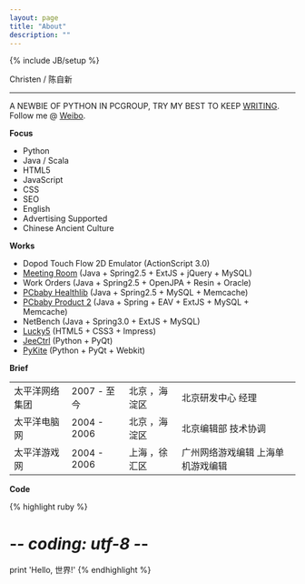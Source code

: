 ```yaml
---
layout: page
title: "About"
description: ""
---
```

{% include JB/setup %}

Christen / 陈自新

----


A NEWBIE OF PYTHON IN PCGROUP, TRY MY BEST TO KEEP [WRITING](http://chenzixin.sinaapp.com/). Follow me @ [Weibo](http://weibo.com/chenzixin).

__Focus__

* Python
* Java / Scala
* HTML5
* JavaScript
* CSS
* SEO
* English
* Advertising Supported
* Chinese Ancient Culture

__Works__

* Dopod Touch Flow 2D Emulator (ActionScript 3.0)
* [Meeting Room](http://ioa.pc.com.cn/admin/index.htm) (Java + Spring2.5 + ExtJS + jQuery + MySQL)
* Work Orders (Java + Spring2.5 + OpenJPA + Resin + Oracle)
* [PCbaby Healthlib](http://health.pcbaby.com.cn/) (Java + Spring2.5 + MySQL + Memcache)
* [PCbaby Product 2](http://product.pcbaby.com.cn/) (Java + Spring + EAV + ExtJS + MySQL + Memcache)
* NetBench (Java + Spring3.0 + ExtJS + MySQL)
* [Lucky5](https://github.com/chenzixin/Lucky5) (HTML5 + CSS3 + Impress)
* [JeeCtrl]() (Python + PyQt)
* [PyKite]() (Python + PyQt + Webkit)


__Brief__


<table class="table table-bordered table-striped table-hover">
	<tr>
        <td>太平洋网络集团</td>
        <td>2007 - 至今	</td>
        <td>北京 ，海淀区</td>
        <td>北京研发中心 经理</td>
    </tr>
	<tr>
        <td>太平洋电脑网</td>
        <td>2004 - 2006	</td>
        <td>北京 ，海淀区</td>
        <td>北京编辑部 技术协调</td>
    </tr>
    <tr>
        <td>太平洋游戏网</td>
        <td>2004 - 2006	</td>
        <td>上海 ，徐汇区</td>
        <td>广州网络游戏编辑 上海单机游戏编辑</td>
    </tr>

</table>


__Code__

{% highlight ruby %}
# -*- coding: utf-8 -*-
print 'Hello, 世界!'
{% endhighlight %}


